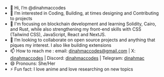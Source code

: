 - 👋 Hi, I’m @dinahmaccodes
- 👀 I’m interested in Coding, Building, at times designing and Contributing to projects
- 🌱 I'm focusing on blockchain development and learning Solidity, Cairo, and Rust, while also strengthening my front-end skills with CSS (Tailwind CSS), JavaScript, React and NextJS.
- 💞️ I’m looking to collaborate on open source projects and anything that piques my interest. I also like building extensions 
- 📫 How to reach me : email: dinahmaccodes@gmail.com | X: [dinahmaccodes](https://x.com/dinahmaccodes) | Discord: [dinahmaccodes](https://discordapp.com/users/dinahmaccodes) | Telegram: [dinahmac](https://t.me/dinahmac)
- 😄 Pronouns: She/Her
- ⚡ Fun fact: I love anime and love researching on new topics 

<!---
dinahmaccodes/dinahmaccodes is a ✨ special ✨ repository because its `README.md` (this file) appears on your GitHub profile.
You can click the Preview link to take a look at your changes.
--->
